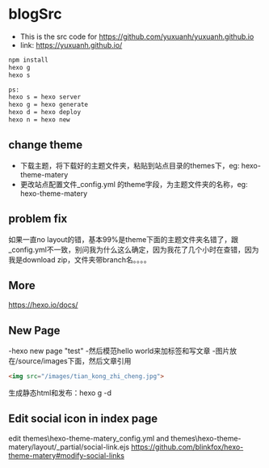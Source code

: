 # blogSrc
- This is the src code for https://github.com/yuxuanh/yuxuanh.github.io
- link: https://yuxuanh.github.io/

```cmd
npm install
hexo g
hexo s

ps:
hexo s = hexo server
hexo g = hexo generate
hexo d = hexo deploy
hexo n = hexo new
```

## change theme
- 下载主题，将下载好的主题文件夹，粘贴到站点目录的themes下，eg: hexo-theme-matery
- 更改站点配置文件_config.yml 的theme字段，为主题文件夹的名称，eg: hexo-theme-matery
  
## problem fix
  如果一直no layout的错，基本99%是theme下面的主题文件夹名错了，跟_config.yml不一致，别问我为什么这么确定，因为我花了几个小时在查错，因为我是download zip，文件夹带branch名。。。。
  
## More
https://hexo.io/docs/

## New Page
-hexo new page "test"
-然后模范hello world来加标签和写文章
-图片放在/source/images下面，然后文章引用
```html
<img src="/images/tian_kong_zhi_cheng.jpg">
```
生成静态html和发布：hexo g -d

## Edit social icon in index page
edit themes\hexo-theme-matery\_config.yml and themes\hexo-theme-matery/layout/_partial/social-link.ejs
https://github.com/blinkfox/hexo-theme-matery#modify-social-links